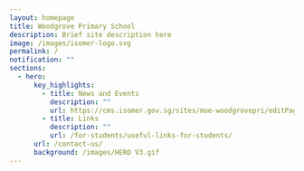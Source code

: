```yaml
---
layout: homepage
title: Woodgrove Primary School
description: Brief site description here
image: /images/isomer-logo.svg
permalink: /
notification: ""
sections:
  - hero:
      key_highlights:
        - title: News and Events
          description: ""
          url: https://cms.isomer.gov.sg/sites/moe-woodgrovepri/editPage/News%20and%20Events.md
        - title: Links
          description: ""
          url: /for-students/useful-links-for-students/
      url: /contact-us/
      background: /images/HERO V3.gif
---
```

